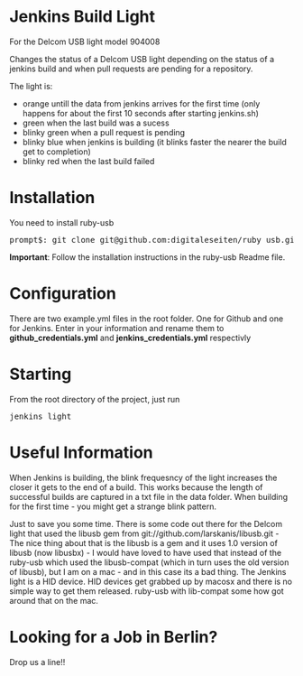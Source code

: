 Jenkins Build Light
===================
 
For the Delcom USB light model 904008

Changes the status of a Delcom USB light depending on the status of a
jenkins build and when pull requests are pending for a repository.

The light is:
- orange untill the data from jenkins arrives for the first time (only happens for about the first 10 seconds after starting jenkins.sh)
- green when the last build was a sucess
- blinky green when a pull request is pending
- blinky blue when jenkins is building (it blinks faster the nearer the build get to completion)
- blinky red when the last build failed

Installation
============

You need to install ruby-usb

<pre>
prompt$: git clone git@github.com:digitaleseiten/ruby_usb.git
</pre>

<b>Important</b>: Follow the installation instructions in the ruby-usb Readme file.

Configuration
=============

There are two example.yml files in the root folder. One for Github and one for Jenkins.
Enter in your information and rename them to <b>github_credentials.yml</b> and <b>jenkins_credentials.yml</b> respectivly

Starting
=========

From the root directory of the project, just run

<pre>jenkins_light</pre>

Useful Information
==================

When Jenkins is building, the blink frequesncy of the light increases the closer it gets to the end of a build.
This works because the length of successful builds are captured in a txt file in the data folder.
When building for the first time - you might get a strange blink pattern.

Just to save you some time. There is some code out there for the Delcom light that used the libusb gem from git://github.com/larskanis/libusb.git - The nice thing about that is the libusb is a gem and it uses 1.0 version of libusb (now libusbx) - I would have loved to have used that instead of the ruby-usb which used the libusb-compat (which in turn uses the old version of libusb), but I am on a mac - and in this case its a bad thing. The Jenkins light is a HID device. HID devices get grabbed up by macosx and there is no simple way to get them released. ruby-usb with lib-compat some how got around that on the mac.

Looking for a Job in Berlin?
============================
Drop us a line!!